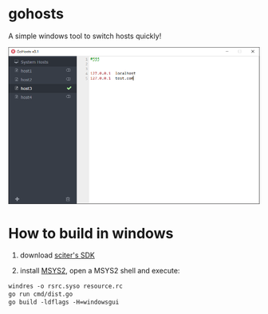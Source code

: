 # gohosts
A simple windows tool to switch hosts quickly!

![screenshot: `gohosts `](preview.png)


# How to build in windows

1. download [sciter's SDK](http://sciter.com/download/)  

2. install [MSYS2](https://msys2.github.io/), open a MSYS2 shell and execute:  

```
windres -o rsrc.syso resource.rc
go run cmd/dist.go
go build -ldflags -H=windowsgui
```
